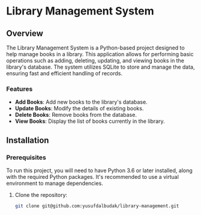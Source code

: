 # Library Management System

## Overview
The Library Management System is a Python-based project designed to help manage books in a library. This application allows for performing basic operations such as adding, deleting, updating, and viewing books in the library's database. The system utilizes SQLite to store and manage the data, ensuring fast and efficient handling of records.

### Features
- **Add Books**: Add new books to the library's database.
- **Update Books**: Modify the details of existing books.
- **Delete Books**: Remove books from the database.
- **View Books**: Display the list of books currently in the library.

## Installation

### Prerequisites
To run this project, you will need to have Python 3.6 or later installed, along with the required Python packages. It's recommended to use a virtual environment to manage dependencies.

1. Clone the repository:
   ```bash
   git clone git@github.com:yusufdalbudak/library-management.git



